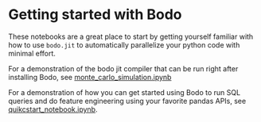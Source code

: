 # Getting started with Bodo

These notebooks are a great place to start by getting yourself familiar with how to use `bodo.jit` to automatically parallelize your python code with minimal effort. 

For a demonstration of the bodo jit compiler that can be run right after installing Bodo, see [monte_carlo_simulation.ipynb](monte_carlo_simulation.ipynb)

For a demonstration of how you can get started using Bodo to run SQL queries and do feature engineering using your favorite pandas APIs, see [quikcstart_notebook.ipynb](quikcstart_notebook.ipynb).